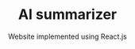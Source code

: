 <h1 align="center">AI summarizer</h1>

  <p align="center">
    Website implemented using React.js
    <br />
  </p>